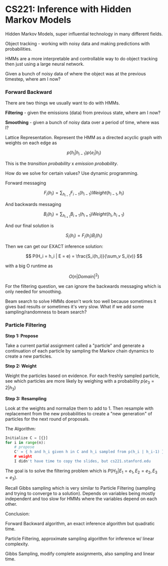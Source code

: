# CS221: Inference with Hidden Markov Models

Hidden Markov Models, super influential technology in many different fields.

Object tracking - working with noisy data and making predictions with probabilities.

HMMs are a more interpretable and controllable way to do object tracking then just using a large neural network.

Given a bunch of noisy data of where the object was at the previous timestep, where am I now?



### Forward Backward

There are two things we usually want to do with HMMs.

**Filtering** - given the emissions (data) from previous state, where am I now?

**Smoothing** - given a bunch of noisy data over a period of time, where was I?

Lattice Representation. Represent the HMM as a directed acyclic graph with weights on each edge as

$$
p(h_i | h_{i-1}) p(e_i | h_i)
$$

This is the *transition probability* x *emission probability*.

How do we solve for certain values? Use dynamic programming.

Forward messaging

$$
F_i(h_i) = \sum_{h_{i-1}} F_{i-1}(h_{i-1}) Weight(h_{i-1}, h_i)
$$

And backwards messaging

$$
B_i(h_i) = \sum_{h_{i+1}} B_{i+1}(h_{i+1}) Weight(h_i, h_{i+1})
$$

And our final solution is

$$
S_i(h_i) = F_i(h_i) B_i(h_i)
$$

Then we can get our EXACT inference solution:

$$
P(H_i = h_i | E = e) = \frac{S_i(h_i)}{\sum_v S_i(v)}
$$

with a big O runtime as

$$
O(n|Domain|^2)
$$

For the filtering question, we can ignore the backwards messaging which is only needed for smoothing.

Beam search to solve HMMs doesn't work too well because sometimes it gives bad results or sometimes it's very slow. What if we add some sampling/randomness to beam search?


### Particle Filtering

**Step 1: Propose**

Take a current partial assignment called a "particle" and generate a continuation of each particle by sampling the Markov chain dynamics to create a new particles.

**Step 2: Weight**

Weight the particles based on evidence. For each freshly sampled particle, see which particles are more likely by weighing with a probability $p(e_3 = 2 | h_3)$

**Step 3: Resampling** 

Look at the weights and normalize them to add to 1. Then resample with replacement from the new probabilities to create a "new generation" of particles for the next round of proposals. 

The Algorithm:

```python
Initialize C = [{}]
for i in range(n):
    # propose
    C' = { h and h_i given h in C and h_i sampled from p(h_i | h_i-1) }
    # weight 
    I didn't have time to copy the slides, but cs221.stanford.edu
```

The goal is to solve the filtering problem which is $P(H_3 | E_1 = e_1, E_2 = e_2, E_3 = e_3)$.

Recall Gibbs sampling which is very similar to Particle Filtering (sampling and trying to converge to a solution). Depends on variables being mostly independent and too slow for HMMs where the variables depend on each other.



Conclusion:

Forward Backward algorithm, an exact inference algorithm but quadratic time.

Particle Filtering, approximate sampling algorithm for inference w/ linear complexity.

Gibbs Sampling, modify complete assignments, also sampling and linear time.
